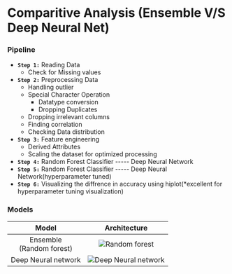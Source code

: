 # Comparitive Analysis (Ensemble V/S Deep Neural Net)

### Pipeline

* **`Step 1:`** Reading Data
    - Check for Missing values
* **`Step 2:`** Preprocessing Data
    - Handling outlier
    - Special Character Operation
		- Datatype conversion
		- Dropping Duplicates
    - Dropping irrelevant columns
    - Finding correlation
    - Checking Data distribution
* **`Step 3:`** Feature engineering
    - Derived Attributes
    - Scaling the dataset for optimized processing
* **`Step 4:`** Random Forest Classifier ----- Deep Neural Network
* **`Step 5:`** Random Forest Classifier ----- Deep Neural Network(hyperparameter tuned)
* **`Step 6:`** Visualizing the diffrence in accuracy using hiplot(*excellent for hyperparameter tuning visualization)

### Models 
|Model|Architecture|
|:---:|:---:|
|Ensemble<br>(Random forest)|![Random forest](https://user-images.githubusercontent.com/45566835/83410670-16af1f00-a417-11ea-934e-b8b8df3e4f8c.png)|
|Deep Neural network|![Deep Neural network](https://user-images.githubusercontent.com/45566835/83410674-1747b580-a417-11ea-934a-5e862bd69fc2.png)|
